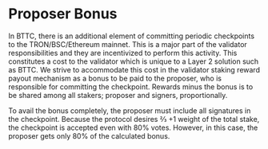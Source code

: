 # Proposer Bonus

In BTTC, there is an additional element of committing periodic checkpoints to the TRON/BSC/Ethereum mainnet. This is a major part of the validator responsibilities and they are incentivized to perform this activity. This constitutes a cost to the validator which is unique to a Layer 2 solution such as BTTC. We strive to accommodate this cost in the validator staking reward payout mechanism as a bonus to be paid to the proposer, who is responsible for committing the checkpoint. Rewards minus the bonus is to be shared among all stakers; proposer and signers, proportionally.

To avail the bonus completely, the proposer must include all signatures in the checkpoint. Because the protocol desires ⅔ +1 weight of the total stake, the checkpoint is accepted even with 80% votes. However, in this case, the proposer gets only 80% of the calculated bonus.
